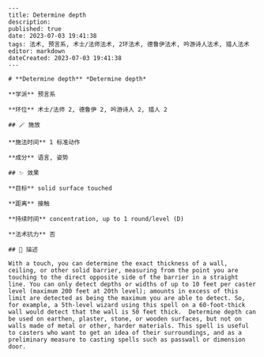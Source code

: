 
    ---
    title: Determine depth
    description: 
    published: true
    date: 2023-07-03 19:41:38
    tags: 法术, 预言系, 术士/法师法术, 2环法术, 德鲁伊法术, 吟游诗人法术, 猎人法术
    editor: markdown
    dateCreated: 2023-07-03 19:41:38
    ---

    # **Determine depth** *Determine depth*

    **学派** 预言系 

    **环位** 术士/法师 2, 德鲁伊 2, 吟游诗人 2, 猎人 2

    ## 🪄 施放

    **施法时间** 1 标准动作

    **成分** 语言, 姿势

    ## ✨ 效果 

    **目标** solid surface touched 

    **距离** 接触  

    **持续时间** concentration, up to 1 round/level (D) 

    **法术抗力** 否

    ## 📖 描述

    With a touch, you can determine the exact thickness of a wall, ceiling, or other solid barrier, measuring from the point you are touching to the direct opposite side of the barrier in a straight line. You can only detect depths or widths of up to 10 feet per caster level (maximum 200 feet at 20th level); amounts in excess of this limit are detected as being the maximum you are able to detect. So, for example, a 5th-level wizard using this spell on a 60-foot-thick wall would detect that the wall is 50 feet thick.  Determine depth can be used on earthen, plaster, stone, or wooden surfaces, but not on walls made of metal or other, harder materials. This spell is useful to casters who want to get an idea of their surroundings, and as a preliminary measure to casting spells such as passwall or dimension door.
    